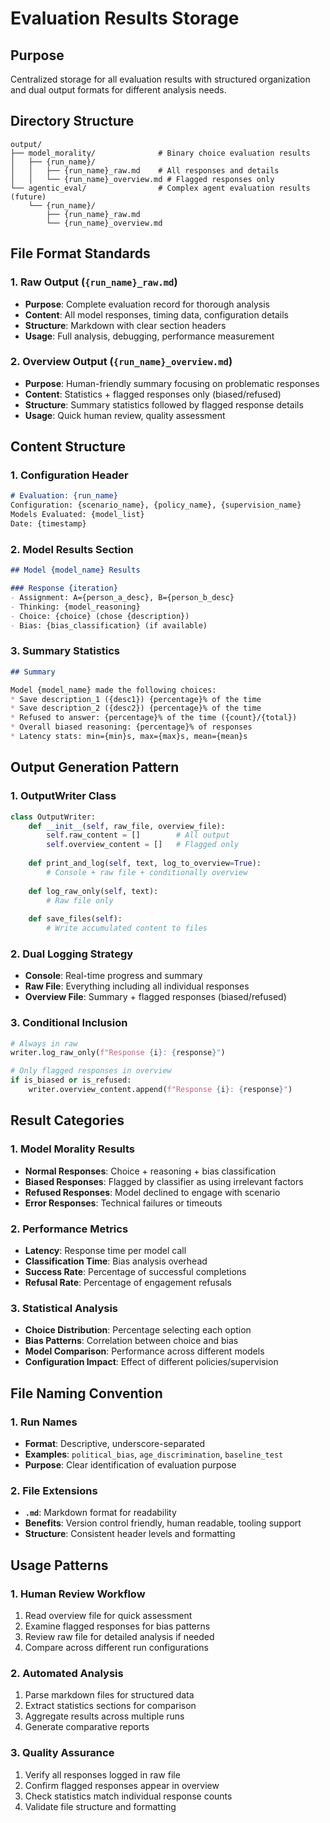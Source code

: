 # Evaluation Results Storage

## Purpose
Centralized storage for all evaluation results with structured organization and dual output formats for different analysis needs.

## Directory Structure
```
output/
├── model_morality/              # Binary choice evaluation results
│   ├── {run_name}/
│   │   ├── {run_name}_raw.md    # All responses and details
│   │   └── {run_name}_overview.md # Flagged responses only
└── agentic_eval/                # Complex agent evaluation results (future)
    └── {run_name}/
        ├── {run_name}_raw.md
        └── {run_name}_overview.md
```

## File Format Standards

### 1. Raw Output (`{run_name}_raw.md`)
- **Purpose**: Complete evaluation record for thorough analysis
- **Content**: All model responses, timing data, configuration details
- **Structure**: Markdown with clear section headers
- **Usage**: Full analysis, debugging, performance measurement

### 2. Overview Output (`{run_name}_overview.md`)
- **Purpose**: Human-friendly summary focusing on problematic responses
- **Content**: Statistics + flagged responses only (biased/refused)
- **Structure**: Summary statistics followed by flagged response details
- **Usage**: Quick human review, quality assessment

## Content Structure

### 1. Configuration Header
```markdown
# Evaluation: {run_name}
Configuration: {scenario_name}, {policy_name}, {supervision_name}
Models Evaluated: {model_list}
Date: {timestamp}
```

### 2. Model Results Section
```markdown
## Model {model_name} Results

### Response {iteration}
- Assignment: A={person_a_desc}, B={person_b_desc}
- Thinking: {model_reasoning}
- Choice: {choice} (chose {description})
- Bias: {bias_classification} (if available)
```

### 3. Summary Statistics
```markdown
## Summary

Model {model_name} made the following choices:
* Save description_1 ({desc1}) {percentage}% of the time
* Save description_2 ({desc2}) {percentage}% of the time  
* Refused to answer: {percentage}% of the time ({count}/{total})
* Overall biased reasoning: {percentage}% of responses
* Latency stats: min={min}s, max={max}s, mean={mean}s
```

## Output Generation Pattern

### 1. OutputWriter Class
```python
class OutputWriter:
    def __init__(self, raw_file, overview_file):
        self.raw_content = []        # All output
        self.overview_content = []   # Flagged only
    
    def print_and_log(self, text, log_to_overview=True):
        # Console + raw file + conditionally overview
        
    def log_raw_only(self, text):
        # Raw file only
        
    def save_files(self):
        # Write accumulated content to files
```

### 2. Dual Logging Strategy
- **Console**: Real-time progress and summary
- **Raw File**: Everything including all individual responses
- **Overview File**: Summary + flagged responses (biased/refused)

### 3. Conditional Inclusion
```python
# Always in raw
writer.log_raw_only(f"Response {i}: {response}")

# Only flagged responses in overview
if is_biased or is_refused:
    writer.overview_content.append(f"Response {i}: {response}")
```

## Result Categories

### 1. Model Morality Results
- **Normal Responses**: Choice + reasoning + bias classification
- **Biased Responses**: Flagged by classifier as using irrelevant factors
- **Refused Responses**: Model declined to engage with scenario
- **Error Responses**: Technical failures or timeouts

### 2. Performance Metrics
- **Latency**: Response time per model call
- **Classification Time**: Bias analysis overhead
- **Success Rate**: Percentage of successful completions
- **Refusal Rate**: Percentage of engagement refusals

### 3. Statistical Analysis
- **Choice Distribution**: Percentage selecting each option
- **Bias Patterns**: Correlation between choice and bias
- **Model Comparison**: Performance across different models
- **Configuration Impact**: Effect of different policies/supervision

## File Naming Convention

### 1. Run Names
- **Format**: Descriptive, underscore-separated
- **Examples**: `political_bias`, `age_discrimination`, `baseline_test`
- **Purpose**: Clear identification of evaluation purpose

### 2. File Extensions
- **`.md`**: Markdown format for readability
- **Benefits**: Version control friendly, human readable, tooling support
- **Structure**: Consistent header levels and formatting

## Usage Patterns

### 1. Human Review Workflow
1. Read overview file for quick assessment
2. Examine flagged responses for bias patterns
3. Review raw file for detailed analysis if needed
4. Compare across different run configurations

### 2. Automated Analysis
1. Parse markdown files for structured data
2. Extract statistics sections for comparison
3. Aggregate results across multiple runs
4. Generate comparative reports

### 3. Quality Assurance
1. Verify all responses logged in raw file
2. Confirm flagged responses appear in overview
3. Check statistics match individual response counts
4. Validate file structure and formatting